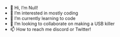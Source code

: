- 👋 Hi, I’m Null!
- 👀 I’m interested in mostly coding
- 🌱 I’m currently learning to code
- 💞️ I’m looking to collaborate on making a USB killer
- 📫 How to reach me discord or Twitter!

<!---
vian256/vian256 is a ✨ special ✨ repository because its `README.md` (this file) appears on your GitHub profile.
You can click the Preview link to take a look at your changes.
--->
